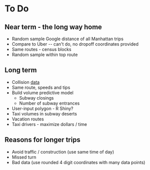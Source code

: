 # To Do

## Near term - the long way home
* Random sample Google distance of all Manhattan trips
* Compare to Uber -- can't do, no dropoff coordinates provided
* Same routes - census blocks
* Random sample within top route

## Long term
* Collision [data](https://data.cityofnewyork.us/Public-Safety/NYPD-Motor-Vehicle-Collisions/h9gi-nx95/data)
* Same route, speeds and tips
* Build volume predictive model
  * Subway closings
  * Number of subway entrances
* User-input polygon - R Shiny?
* Taxi volumes in subway deserts
* Vacation routes
* Taxi drivers - maximize dollars / time

## Reasons for longer trips
* Avoid traffic / construction (use same time of day)
* Missed turn
* Bad data (use rounded 4 digit coordinates with many data points)
